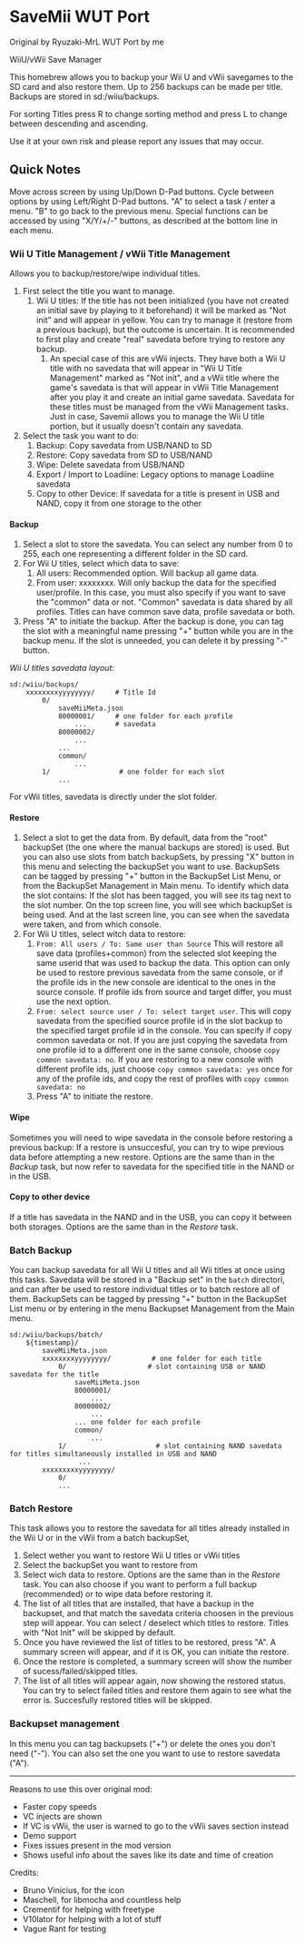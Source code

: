 # SaveMii WUT Port

Original by Ryuzaki-MrL WUT Port by me

WiiU/vWii Save Manager

This homebrew allows you to backup your Wii U and vWii savegames to the SD card and also restore them. Up to 256 backups
can be made per title. Backups are stored in sd:/wiiu/backups.

For sorting Titles press R to change sorting method and press L to change between descending and ascending.

Use it at your own risk and please report any issues that may occur.

## Quick Notes

Move across screen by using Up/Down D-Pad buttons. Cycle between options by using Left/Right D-Pad buttons. "A" to select a task / enter a menu. "B" to go back to the previous menu. Special functions can be accessed by using "X/Y/+/-" buttons, as described at the bottom line in each menu.

### Wii U Title Management / vWii Title Management

Allows you to backup/restore/wipe individual titles.

1. First select the title you want to manage.
	1. Wii U titles: If the title has not been initialized (you have not created an initial save by playing to it beforehand) it will be marked as "Not init" and will appear in yellow. You can try to manage it (restore from a previous backup), but the outcome is uncertain. It is recommended to first play and create "real" savedata before trying to restore any backup.
		1. An special case of this are vWii injects. They have both a Wii U title with no savedata  that will appear in "Wii U Title Management" marked as "Not init", and a vWii title where the game's savedata is that will appear in vWii Title Management after you play it and create an initial game savedata. Savedata for these titles must be managed from the vWii Management tasks. Just in case, Savemii allows you to manage the Wii U title portion, but it usually doesn't contain any savedata.   
2. Select the task you want to do:
	1. Backup: Copy savedata from USB/NAND to SD
	2. Restore: Copy savedata from SD to USB/NAND
	3. Wipe: Delete savedata from USB/NAND
	4. Export / Import to Loadiine: Legacy options to manage Loadiine savedata
	5. Copy to other Device: If savedata for a title is present in USB and NAND, copy it from one storage to the other

#### Backup
1. Select a slot to store the savedata. You can select any number from 0 to 255, each one representing a different folder in the SD card.
2. For Wii U titles, select which data to save:
	1. All users: Recommended option. Will backup all game data.
	2. From user: xxxxxxxx. Will only backup the data for the specified user/profile. In this case, you must also specify if you want to save the "common" data or not. "Common" savedata is data shared by all profiles. Titles can have common save data, profile savedata or both.
3. Press "A" to initiate the backup. After the backup is done, you can tag the slot with a meaningful name pressing "+" button while you are in the backup menu. If the slot is unneeded, you can delete it by pressing "-" button.

*Wii U titles savedata layout:*
```
sd:/wiiu/backups/
    xxxxxxxxyyyyyyyy/     # Title Id 
        0/
            saveMiiMeta.json
            80000001/     # one folder for each profile
                ...       # savedata
            80000002/
                ...
            ...
            common/
                ...
        1/                 # one folder for each slot
            ...
```
For vWii titles, savedata is directly under the slot folder.

#### Restore
1. Select a slot to get the data from.  By default, data from the "root" backupSet (the one where the manual backups are stored) is used. But you can also use slots from batch backupSets, by pressing "X" button in this menu and selecting the backupSet you want to use. BackupSets can be tagged by pressing "+" button in the BackupSet List Menu, or from the BackupSet Management in Main menu.
   To identify which data the slot contains: If the slot has been tagged, you will see its tag next to the slot number. On the top screen line, you will see which backupSet is being used. And at the last screen line, you can see when the savedata were taken, and from which console.
2. For Wii U titles, select witch data to restore:
	1. `From: All users / To: Same user than Source`
    This will restore all save data (profiles+common) from the selected slot keeping the same userid that was used to backup the data. This option can only be used to restore previous savedata from the same console, or if the profile ids in the new console are identical to the ones in the source console. If profile ids from source and target differ, you must use the next option.
	2. `From: select source user / To: select target user`. This will copy savedata from the specified source profile id in the slot backup to the specified target profile id in the console. You can specify if copy common savedata or not.
	   If you are just copying the savedata from one profile id to a different one in the same console, choose `copy common savedata: no`. If you  are restoring to a new console with different profile ids, just choose `copy common savedata: yes` once for any of the profile ids, and copy the rest of profiles with `copy common savedata: no`
    3. Press "A" to initiate the restore. 

#### Wipe
Sometimes you will need to wipe savedata in the console before restoring a previous backup: If a restore is unsuccesful, you can try to wipe previous data before attempting a new restore. Options are the same than in the *Backup* task, but now refer to savedata for the specified title in the NAND or in the USB. 

#### Copy to other device
If a title has savedata in the NAND and in the USB, you can copy it between both storages. Options are the same than in the *Restore* task.

### Batch Backup

You can backup savedata for all Wii U titles and all Wii titles at once using this tasks. Savedata will be stored in a "Backup set" in the `batch` directori, and can after be used to restore individual titles or to batch restore all of them.
BackupSets can be tagged by pressing "+" button in the BackupSet List menu or by entering in the menu Backupset Management from the Main menu.

```
sd:/wiiu/backups/batch/
    ${timestamp}/
        saveMiiMeta.json
        xxxxxxxxyyyyyyyy/          # one folder for each title
            0/                    # slot containing USB or NAND savedata for the title
                saveMiiMeta.json
                80000001/
                    ...
                80000002/
                    ...
                ... one folder for each profile
                common/
                    ...
            1/                      # slot containing NAND savedata for titles simultaneously installed in USB and NAND
                 ...
        xxxxxxxxxyyyyyyyy/
            0/
            ...
```

### Batch Restore

This task allows you to restore the savedata for all titles already installed in the Wii U or in the vWii from a batch backupSet,
1. Select wether you want to restore Wii U titles or vWii titles
2. Select the backupSet you want to restore from
3. Select wich data to restore. Options are the same than in the *Restore* task. You can also choose if you want to perform a full backup (recommended) or to wipe data before restoring it.
4. The list of all titles that are installed, that have a backup in the backupset, and that match  the savedata criteria choosen in the previous step will appear. You can select / deselect which titles to restore. Titles with "Not Init" will be skipped by default.
5. Once you have reviewed the list of titles to be restored, press "A". A summary screen will appear, and if it is OK, you can initiate the restore.
6. Once the restore is completed, a summary screen will show the number of sucess/failed/skipped titles.
7. The list of all titles will appear again, now showing the restored status. You can try to select failed titles and restore them again to see what the error is. Succesfully restored titles will be skipped.

### Backupset management
In this menu you can tag backupsets ("+") or delete the ones you don't need ("-"). You can also set the one you want to use to restore savedata ("A").


----


Reasons to use this over original mod:

- Faster copy speeds
- VC injects are shown
- If VC is vWii, the user is warned to go to the vWii saves section instead
- Demo support
- Fixes issues present in the mod version
- Shows useful info about the saves like its date and time of creation

Credits:

- Bruno Vinicius, for the icon
- Maschell, for libmocha and countless help
- Crementif for helping with freetype
- V10lator for helping with a lot of stuff
- Vague Rant for testing

